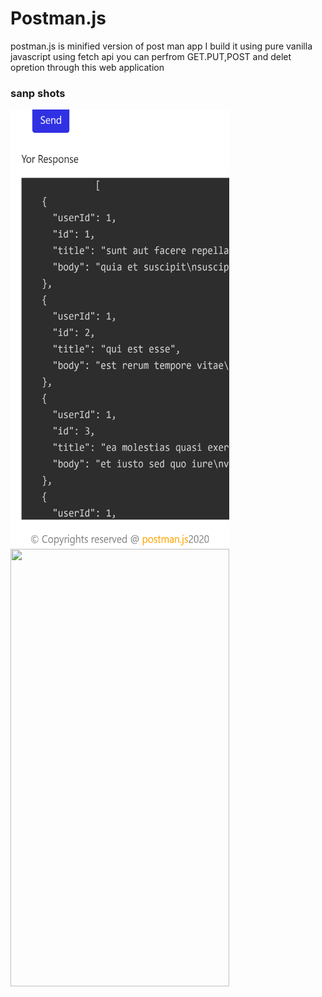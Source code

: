 # Postman.js

postman.js is minified version of post man app
I build it using pure vanilla javascript using fetch api
you can perfrom GET.PUT,POST and delet opretion through this web application

### sanp shots
<img src="https://github.com/jaydeep-shelake/postman.js/blob/master/jaydeep-shelake.github.io_postman.js_(Moto%20G4)%20(1).png"  width="350" height="700">
<img src="https://github.com/jaydeep-shelake/postman.js/blob/master/jaydeep-shelake.github.io_postman.js_(Moto%20G4)%20(2).png"  width="350" height="700">
